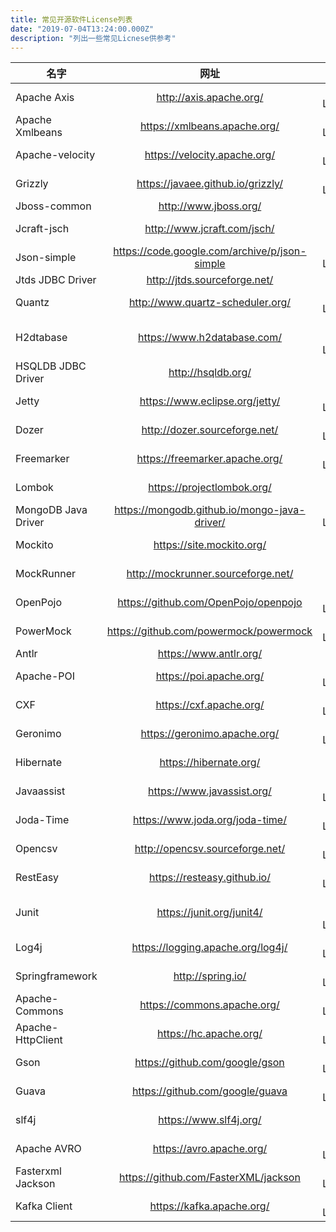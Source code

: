 ```yaml
---
title: 常见开源软件License列表
date: "2019-07-04T13:24:00.000Z"
description: "列出一些常见Licnese供参考"
---
```


|名字                |网址              |License     |
|--------------------|:---------------:|-----------:|
|Apache Axis 	|http://axis.apache.org/	|Apache License 2.0	|
|Apache Xmlbeans	|https://xmlbeans.apache.org/	|Apache License 2.0	|
|Apache-velocity	|https://velocity.apache.org/	|Apache License 2.0	|
|Grizzly	|https://javaee.github.io/grizzly/	|CDDL License 1.1	|
|Jboss-common	|http://www.jboss.org/	|GNU LGPL	|
|Jcraft-jsch	|http://www.jcraft.com/jsch/	|BSD License	|
|Json-simple	|https://code.google.com/archive/p/json-simple	|Apache License 2.0	|
|Jtds JDBC Driver	|http://jtds.sourceforge.net/	|GNU LGPL	|
|Quantz	|http://www.quartz-scheduler.org/	|Apache License 2.0	|
|H2dtabase	|https://www.h2database.com/	|Eclipse Public Licnese 1.0	|
|HSQLDB JDBC Driver	|http://hsqldb.org/	|Based on BSD	|
|Jetty	|https://www.eclipse.org/jetty/	|Apache License 2.0	|
|Dozer	|http://dozer.sourceforge.net/	|Apache License 2.0	|
|Freemarker	|https://freemarker.apache.org/	|Apache License 2.0	|
|Lombok	|https://projectlombok.org/	|MIT License	|
|MongoDB Java Driver	|https://mongodb.github.io/mongo-java-driver/	|Apache License 2.0	|
|Mockito	|https://site.mockito.org/	|MIT License	|
|MockRunner	|http://mockrunner.sourceforge.net/	|Based on Apache	|
|OpenPojo	|https://github.com/OpenPojo/openpojo	|Apache License 2.0	|
|PowerMock	|https://github.com/powermock/powermock	|Apache License 2.0	|
|Antlr	|https://www.antlr.org/	|BSD 3	|
|Apache-POI	|https://poi.apache.org/	|Apache License 2.0	|
|CXF	|https://cxf.apache.org/	|Apache License 2.0	|
|Geronimo	|https://geronimo.apache.org/	|Apache License 2.0	|
|Hibernate	|https://hibernate.org/	|GNU LGPL 2.1	|
|Javaassist	|https://www.javassist.org/	|Apache License 2.0	|
|Joda-Time	|https://www.joda.org/joda-time/	|Apache License 2.0	|
|Opencsv	|http://opencsv.sourceforge.net/	|Apache License 2.0	|
|RestEasy	|https://resteasy.github.io/	|Apache License 2.0	|
|Junit	|https://junit.org/junit4/	|Eclipse Public License 1.0	|
|Log4j	|https://logging.apache.org/log4j/	|Apache License 2.0	|
|Springframework	|http://spring.io/	|Apache License 2.0	|
|Apache-Commons	|https://commons.apache.org/	|Apache License 2.0	|
|Apache-HttpClient	|https://hc.apache.org/	|Apache License 2.0	|
|Gson	|https://github.com/google/gson	|Apache License 2.0	|
|Guava	|https://github.com/google/guava	|Apache License 2.0	|
|slf4j	|https://www.slf4j.org/	|MIT License	|
|Apache AVRO	|https://avro.apache.org/	|Apache License 2.0	|
|Fasterxml Jackson	|https://github.com/FasterXML/jackson	|Apache License 2.0	|
|Kafka Client	|https://kafka.apache.org/	|Apache License 2.0	|

